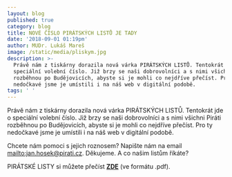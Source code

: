 ```yaml
---
layout: blog
published: true
category: blog
title: NOVÉ ČÍSLO PIRÁTSKÝCH LISTŮ JE TADY
date: '2018-09-01 01:19pm'
author: MUDr. Lukáš Mareš
image: /static/media/pliskym.jpg
description: >-
  Právě nám z tiskárny dorazila nová várka PIRÁTSKÝCH LISTŮ. Tentokrát jde o
  speciální volební číslo. Již brzy se naši dobrovolníci a s nimi všichni Piráti
  rozběhnou po Budějovicích, abyste si je mohli co nejdříve přečíst. Pro ty
  nedočkavé jsme je umístili i na náš web v digitální podobě. 
tags: ' '
---
```

Právě nám z tiskárny dorazila nová várka PIRÁTSKÝCH LISTŮ. Tentokrát jde o speciální volební číslo. Již brzy se naši dobrovolníci a s nimi všichni Piráti rozběhnou po Budějovicích, abyste si je mohli co nejdříve přečíst. Pro ty nedočkavé jsme je umístili i na náš web v digitální podobě. 

Chcete nám pomoci s jejich roznosem? Napište nám na email <mailto:jan.hosek@pirati.cz>. Děkujeme. A co našim listům říkáte?

PIRÁTSKÉ LISTY si můžete přečíst [**ZDE**](/static/piratske-listy082018.pdf) (ve formátu .pdf).
